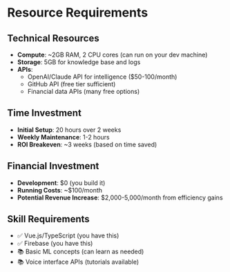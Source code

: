 # Resource Requirements

## Technical Resources
- **Compute**: ~2GB RAM, 2 CPU cores (can run on your dev machine)
- **Storage**: 5GB for knowledge base and logs
- **APIs**: 
  - OpenAI/Claude API for intelligence ($50-100/month)
  - GitHub API (free tier sufficient)
  - Financial data APIs (many free options)

## Time Investment
- **Initial Setup**: 20 hours over 2 weeks
- **Weekly Maintenance**: 1-2 hours
- **ROI Breakeven**: ~3 weeks (based on time saved)

## Financial Investment
- **Development**: $0 (you build it)
- **Running Costs**: ~$100/month
- **Potential Revenue Increase**: $2,000-5,000/month from efficiency gains

## Skill Requirements
- ✅ Vue.js/TypeScript (you have this)
- ✅ Firebase (you have this)
- 📚 Basic ML concepts (can learn as needed)
- 📚 Voice interface APIs (tutorials available)